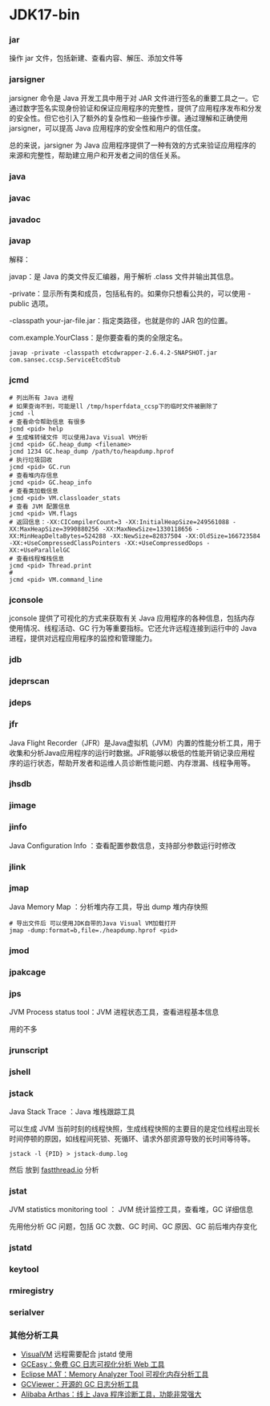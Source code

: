 # JDK17-bin

### jar

操作 jar 文件，包括新建、查看内容、解压、添加文件等

### jarsigner

jarsigner 命令是 Java 开发工具中用于对 JAR 文件进行签名的重要工具之一。它通过数字签名实现身份验证和保证应用程序的完整性，提供了应用程序发布和分发的安全性。但它也引入了额外的复杂性和一些操作步骤。通过理解和正确使用 jarsigner，可以提高 Java 应用程序的安全性和用户的信任度。

总的来说，jarsigner 为 Java 应用程序提供了一种有效的方式来验证应用程序的来源和完整性，帮助建立用户和开发者之间的信任关系。

### java

### javac

### javadoc

### javap

解释：

javap：是 Java 的类文件反汇编器，用于解析 .class 文件并输出其信息。

-private：显示所有类和成员，包括私有的。如果你只想看公共的，可以使用 -public 选项。

-classpath your-jar-file.jar：指定类路径，也就是你的 JAR 包的位置。

com.example.YourClass：是你要查看的类的全限定名。

```shell
javap -private -classpath etcdwrapper-2.6.4.2-SNAPSHOT.jar com.sansec.ccsp.ServiceEtcdStub
```
### jcmd

```shell
# 列出所有 Java 进程
# 如果查询不到，可能是ll /tmp/hsperfdata_ccsp下的临时文件被删除了
jcmd -l
# 查看命令帮助信息 有很多
jcmd <pid> help
# 生成堆转储文件 可以使用Java Visual VM分析
jcmd <pid> GC.heap_dump <filename>
jcmd 1234 GC.heap_dump /path/to/heapdump.hprof
# 执行垃圾回收
jcmd <pid> GC.run
# 查看堆内存信息
jcmd <pid> GC.heap_info
# 查看类加载信息
jcmd <pid> VM.classloader_stats
# 查看 JVM 配置信息
jcmd <pid> VM.flags
# 返回信息：-XX:CICompilerCount=3 -XX:InitialHeapSize=249561088 -XX:MaxHeapSize=3990880256 -XX:MaxNewSize=1330118656 -XX:MinHeapDeltaBytes=524288 -XX:NewSize=82837504 -XX:OldSize=166723584 -XX:+UseCompressedClassPointers -XX:+UseCompressedOops -XX:+UseParallelGC 
# 查看线程堆栈信息
jcmd <pid> Thread.print
#
jcmd <pid> VM.command_line
```

### jconsole

jconsole 提供了可视化的方式来获取有关 Java 应用程序的各种信息，包括内存使用情况、线程活动、GC 行为等重要指标。它还允许远程连接到运行中的 Java 进程，提供对远程应用程序的监控和管理能力。

### jdb

### jdeprscan

### jdeps

### jfr

Java Flight Recorder（JFR）是Java虚拟机（JVM）内置的性能分析工具，用于收集和分析Java应用程序的运行时数据。JFR能够以极低的性能开销记录应用程序的运行状态，帮助开发者和运维人员诊断性能问题、内存泄漏、线程争用等。

### jhsdb

### jimage

### jinfo

Java Configuration Info ：查看配置参数信息，支持部分参数运行时修改

### jlink

### jmap

Java Memory Map ：分析堆内存工具，导出 dump 堆内存快照

```shell
# 导出文件后 可以使用JDK自带的Java Visual VM加载打开
jmap -dump:format=b,file=./heapdump.hprof <pid>
```

### jmod

### jpakcage

### jps

JVM Process status tool：JVM 进程状态工具，查看进程基本信息

用的不多

### jrunscript

### jshell

### jstack

Java Stack Trace ：Java 堆栈跟踪工具

可以生成 JVM 当前时刻的线程快照，生成线程快照的主要目的是定位线程出现长时间停顿的原因，如线程间死锁、死循环、请求外部资源导致的长时间等待等。

```shell
jstack -l {PID} > jstack-dump.log
```

然后 放到 [fastthread.io](https://fastthread.io/) 分析

### jstat

JVM statistics monitoring tool ： JVM 统计监控工具，查看堆，GC 详细信息

先用他分析 GC 问题，包括 GC 次数、GC 时间、GC 原因、GC 前后堆内存变化

### jstatd

### keytool

### rmiregistry

### serialver

### 其他分析工具

- [VisualVM](https://visualvm.github.io/) 远程需要配合 jstatd 使用
- [GCEasy：免费 GC 日志可视化分析 Web 工具](https://gceasy.io/)
- [Eclipse MAT：Memory Analyzer Tool 可视化内存分析工具](https://eclipse.dev/mat/downloads.php)
- [GCViewer：开源的 GC 日志分析工具](https://github.com/chewiebug/GCViewer)
- [ Alibaba Arthas：线上 Java 程序诊断工具，功能非常强大](https://github.com/alibaba/arthas/blob/master/README_CN.md)
